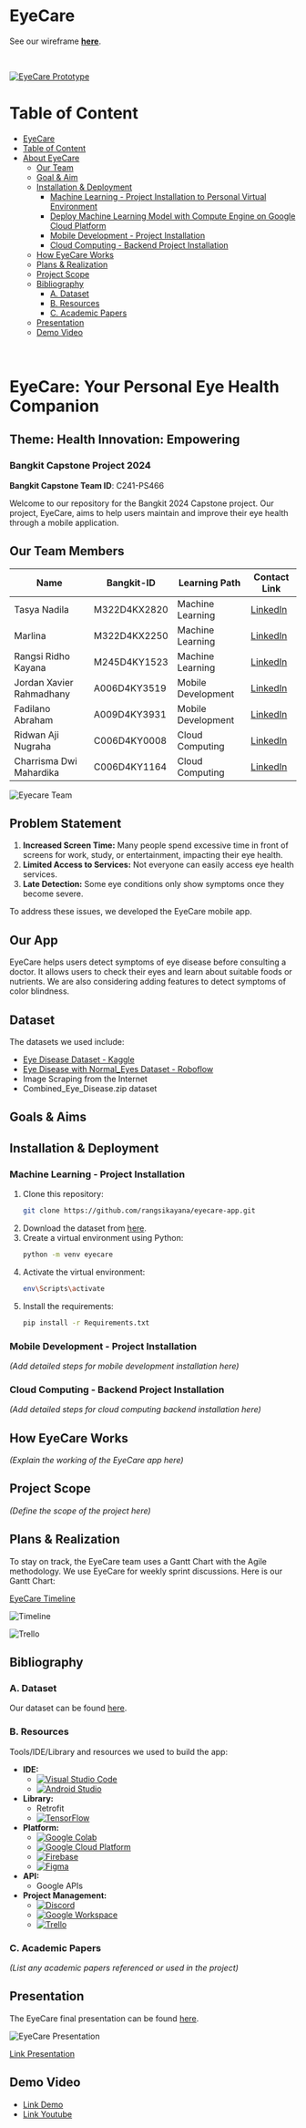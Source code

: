 # EyeCare
See our wireframe <a href="https://www.figma.com/design/7yjvxqIIuj6zPrNkRZCxlJ/EyeCare-app?node-id=54795-2155&t=nxWxPQLLyFMWEk9I-0" title="Figma" target="_blank"><b>here</b></a>.

<br>


[![EyeCare Prototype](https://github.com/rangsikayana/eyecare-app/blob/5323154542fb256887d2d284c9df3e2fe493f0ca/assets/EyeCare-Prototype.jpg)](https://github.com/rangsikayana/eyecare-app/blob/5323154542fb256887d2d284c9df3e2fe493f0ca/assets/EyeCare-Prototype.mp4)


# Table of Content

- [EyeCare](#eyecare)
- [Table of Content](#table-of-content)
- [About EyeCare](#about-eyecare)
  - [Our Team](#our-team)
  - [Goal \& Aim](#goal--aim)
  - [Installation \& Deployment](#installation--deployment)
    - [Machine Learning - Project Installation to Personal Virtual Environment](#machine-learning---project-installation-to-personal-virtual-environment)
    - [Deploy Machine Learning Model with Compute Engine on Google Cloud Platform](#deploy-machine-learning-model-with-cloudrun-on-google-cloud-platform)
    - [Mobile Development - Project Installation](#mobile-development---project-installation)
    - [Cloud Computing - Backend Project Installation](#cloud-computing---backend-project-installation)
  - [How EyeCare Works](#how-eyecare-works)
  - [Plans \& Realization](#plans--realization)
  - [Project Scope](#how-eyecare-works)
  - [Bibliography](#bibliography)
    - [A. Dataset](#a-dataset)
    - [B. Resources](#b-resources)
    - [C. Academic Papers](#c-academic-papers)
  - [Presentation](#presentation)
  - [Demo Video](#demo-video)

<br>

# EyeCare: Your Personal Eye Health Companion
## Theme: Health Innovation: Empowering
### Bangkit Capstone Project 2024


**Bangkit Capstone Team ID**: C241-PS466

Welcome to our repository for the Bangkit 2024 Capstone project. Our project, EyeCare, aims to help users maintain and improve their eye health through a mobile application.

## Our Team Members

| Name                     | Bangkit-ID   | Learning Path      | Contact Link                                                                                   |
|--------------------------|--------------|--------------------|------------------------------------------------------------------------------------------------|
| Tasya Nadila             | M322D4KX2820 | Machine Learning   | [LinkedIn](https://www.linkedin.com/in/tasyanadila/)                                           |
| Marlina                  | M322D4KX2250 | Machine Learning   | [LinkedIn](http://linkedin.com/in/marlina-)                                                    |
| Rangsi Ridho Kayana      | M245D4KY1523 | Machine Learning   | [LinkedIn](https://www.linkedin.com/in/rangsikayana)                                           |
| Jordan Xavier Rahmadhany | A006D4KY3519 | Mobile Development | [LinkedIn](https://www.linkedin.com/in/jordan-rahmadhany-768869220/)                           |
| Fadilano Abraham         | A009D4KY3931 | Mobile Development | [LinkedIn](http://linkedin.com/in/fadilano-abraham-1967621b3)                                  |
| Ridwan Aji Nugraha       | C006D4KY0008 | Cloud Computing    | [LinkedIn](http://www.linkedin.com/in/ridwan-aji-nugraha-99a41b2b6)                            |
| Charrisma Dwi Mahardika  | C006D4KY1164 | Cloud Computing    | [LinkedIn](https://www.linkedin.com/in/charrisma-dwi-mahardika-trisna-purnama-a777b3300/)      |


![Eyecare Team](https://github.com/rangsikayana/eyecare-app/blob/12de177c8644623265da2585ea5966ac31b0325e/assets/EyeCare_Team.jpg)

## Problem Statement
1. **Increased Screen Time:** Many people spend excessive time in front of screens for work, study, or entertainment, impacting their eye health.
2. **Limited Access to Services:** Not everyone can easily access eye health services.
3. **Late Detection:** Some eye conditions only show symptoms once they become severe.

To address these issues, we developed the EyeCare mobile app.

## Our App
EyeCare helps users detect symptoms of eye disease before consulting a doctor. It allows users to check their eyes and learn about suitable foods or nutrients. We are also considering adding features to detect symptoms of color blindness.

## Dataset
The datasets we used include:
- [Eye Disease Dataset - Kaggle](https://www.kaggle.com/datasets/kondwani/eye-disease-dataset)
- [Eye Disease with Normal_Eyes Dataset - Roboflow](https://universe.roboflow.com/muhammad-risma-nqgw8/eye-diseases-7shia/dataset/7)
- Image Scraping from the Internet
- Combined_Eye_Disease.zip dataset

## Goals & Aims

## Installation & Deployment

### Machine Learning - Project Installation
1. Clone this repository:
   ```bash
   git clone https://github.com/rangsikayana/eyecare-app.git
   ```
2. Download the dataset from [here](https://drive.google.com/drive/folders/1aA--HjGDswTQ_ZdB4_ErIAOo88JergX9?usp=sharing).
3. Create a virtual environment using Python:
   ```bash
   python -m venv eyecare
   ```
4. Activate the virtual environment:
   ```bash
   env\Scripts\activate
   ```
5. Install the requirements:
   ```bash
   pip install -r Requirements.txt
   ```

### Mobile Development - Project Installation
*(Add detailed steps for mobile development installation here)*

### Cloud Computing - Backend Project Installation
*(Add detailed steps for cloud computing backend installation here)*

## How EyeCare Works
*(Explain the working of the EyeCare app here)*

## Project Scope
*(Define the scope of the project here)*

## Plans & Realization
To stay on track, the EyeCare team uses a Gantt Chart with the Agile methodology. We use EyeCare for weekly sprint discussions. Here is our Gantt Chart:

<a href="https://docs.google.com/spreadsheets/d/1Ctd2TDzmAwZdpHhR51sHbFc3sP_OoRfmCyJjpYqeANk/edit?gid=1115838130#gid=1115838130" title="EyeCare Timeline" target="_blank">EyeCare Timeline</a>

![Timeline](https://github.com/rangsikayana/eyecare-app/blob/dc8cdd1a7532695f12fa0d63c2928b3593c31dc3/assets/Gant%20chart.jpg)

![Trello](https://github.com/rangsikayana/eyecare-app/blob/80d4b19ab2347a87b342da96121edd3317dbdf2f/assets/Trello%20Kanban%20board.png)

## Bibliography

### A. Dataset
Our dataset can be found [here](https://github.com/rangsikayana/eyecare-app/tree/dc9c53006a620e5f5e1c13ba06122c0c854659fe/Dataset).

### B. Resources
Tools/IDE/Library and resources we used to build the app:
- **IDE:**
  - [![Visual Studio Code](https://img.shields.io/badge/Visual%20Studio%20Code-0078d7.svg?style=for-the-badge&logo=visual-studio-code&logoColor=white)](https://code.visualstudio.com/)
  - [![Android Studio](https://img.shields.io/badge/Android-3DDC84?style=for-the-badge&logo=android&logoColor=white)](https://developer.android.com/studio?gclid=CjwKCAjwp6CkBhB_EiwAlQVyxRoFRkbXTQ0TrI0w-8LEwIttlMFbOnF-vTvc_e3dJFR55kiNIDo6nhoCMj8QAvD_BwE&gclsrc=aw.ds)
- **Library:**
  - Retrofit
  - [![TensorFlow](https://img.shields.io/badge/TensorFlow-%23FF6F00.svg?style=for-the-badge&logo=TensorFlow&logoColor=white)](https://www.tensorflow.org/)
- **Platform:**
  - [![Google Colab](https://img.shields.io/badge/Colab-F9AB00?style=for-the-badge&logo=googlecolab&color=525252)](https://colab.research.google.com/)
  - [![Google Cloud Platform](https://img.shields.io/badge/GoogleCloud-%234285F4.svg?style=for-the-badge&logo=google-cloud&logoColor=white)](https://cloud.google.com/)
  - [![Firebase](https://img.shields.io/badge/Firebase-039BE5?style=for-the-badge&logo=Firebase&logoColor=white)](https://firebase.google.com/)
  - [![Figma](https://img.shields.io/badge/figma-%23F24E1E.svg?style=for-the-badge&logo=figma&logoColor=white)](https://www.figma.com/)
- **API:**
  - Google APIs
- **Project Management:**
  - [![Discord](https://img.shields.io/badge/Discord-%235865F2.svg?style=for-the-badge&logo=discord&logoColor=white)](https://discord.com/)
  - [![Google Workspace](https://img.shields.io/badge/Google%20Drive-4285F4?style=for-the-badge&logo=googledrive&logoColor=white)](https://workspace.google.com/)
  - [![Trello](https://img.shields.io/badge/Trello-%23026AA7.svg?style=for-the-badge&logo=Trello&logoColor=white)](https://trello.com/)

### C. Academic Papers
*(List any academic papers referenced or used in the project)*

## Presentation
The EyeCare final presentation can be found [here](#).

![EyeCare Presentation](#)

[Link Presentation](https://docs.google.com/presentation/d/1SymhztUvO3dyTVISRKFlC7BjQb29CGKmPFE-cewOABw/edit?usp=sharing)

## Demo Video
- [Link Demo](https://drive.google.com/file/d/1wqZuTUIM-V-rMjNXJTWoACc9HzFaasHt/view)
- [Link Youtube](https://bit.ly/Video-EyeCare)
